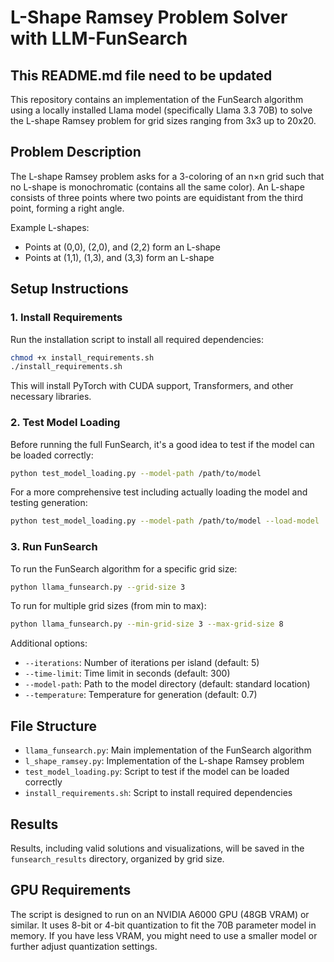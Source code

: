 # L-Shape Ramsey Problem Solver with LLM-FunSearch

## This README.md file need to be updated

This repository contains an implementation of the FunSearch algorithm using a locally installed Llama model (specifically Llama 3.3 70B) to solve the L-shape Ramsey problem for grid sizes ranging from 3x3 up to 20x20.

## Problem Description

The L-shape Ramsey problem asks for a 3-coloring of an n×n grid such that no L-shape is monochromatic (contains all the same color). An L-shape consists of three points where two points are equidistant from the third point, forming a right angle.

Example L-shapes:
- Points at (0,0), (2,0), and (2,2) form an L-shape
- Points at (1,1), (1,3), and (3,3) form an L-shape

## Setup Instructions

### 1. Install Requirements

Run the installation script to install all required dependencies:

```bash
chmod +x install_requirements.sh
./install_requirements.sh
```

This will install PyTorch with CUDA support, Transformers, and other necessary libraries.

### 2. Test Model Loading

Before running the full FunSearch, it's a good idea to test if the model can be loaded correctly:

```bash
python test_model_loading.py --model-path /path/to/model
```

For a more comprehensive test including actually loading the model and testing generation:

```bash
python test_model_loading.py --model-path /path/to/model --load-model
```

### 3. Run FunSearch

To run the FunSearch algorithm for a specific grid size:

```bash
python llama_funsearch.py --grid-size 3
```

To run for multiple grid sizes (from min to max):

```bash
python llama_funsearch.py --min-grid-size 3 --max-grid-size 8
```

Additional options:
- `--iterations`: Number of iterations per island (default: 5)
- `--time-limit`: Time limit in seconds (default: 300)
- `--model-path`: Path to the model directory (default: standard location)
- `--temperature`: Temperature for generation (default: 0.7)

## File Structure

- `llama_funsearch.py`: Main implementation of the FunSearch algorithm
- `l_shape_ramsey.py`: Implementation of the L-shape Ramsey problem
- `test_model_loading.py`: Script to test if the model can be loaded correctly
- `install_requirements.sh`: Script to install required dependencies

## Results

Results, including valid solutions and visualizations, will be saved in the `funsearch_results` directory, organized by grid size.

## GPU Requirements

The script is designed to run on an NVIDIA A6000 GPU (48GB VRAM) or similar. It uses 8-bit or 4-bit quantization to fit the 70B parameter model in memory. If you have less VRAM, you might need to use a smaller model or further adjust quantization settings.
